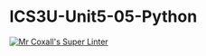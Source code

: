 # ICS3U-Unit5-05-Python

[![Mr Coxall's Super Linter](https://github.com/joannesanthosh/ICS3U-Unit5-05-Python/workflows/Mr%20Coxall's%20Super%20Linter/badge.svg)](https://github.com/joannesanthosh/ICS3U-Unit5-05-Python/actions/)
